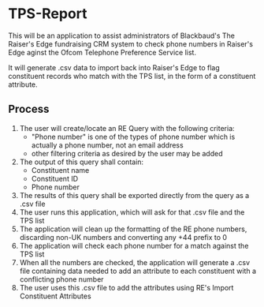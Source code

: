 # TPS-Report

This will be an application to assist administrators of Blackbaud's The Raiser's Edge fundraising CRM system to check phone numbers in Raiser's Edge aginst the Ofcom Telephone Preference Service list.

It will generate .csv data to import back into Raiser's Edge to flag constituent records who match with the TPS list, in the form of a constituent attribute.

Process
-------

1. The user will create/locate an RE Query with the following criteria:
   - "Phone number" is one of the types of phone number which is actually a phone number, not an email address
   - other filtering criteria as desired by the user may be added
2. The output of this query shall contain:
   - Constituent name
   - Constituent ID
   - Phone number
3. The results of this query shall be exported directly from the query as a .csv file
4. The user runs this application, which will ask for that .csv file and the TPS list
5. The application will clean up the formatting of the RE phone numbers, discarding non-UK numbers and converting any +44 prefix to 0
6. The application will check each phone number for a match against the TPS list
7. When all the numbers are checked, the application will generate a .csv file containing data needed to add an attribute to each constituent with a conflicting phone number
8. The user uses this .csv file to add the attributes using RE's Import Constituent Attributes


